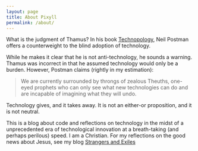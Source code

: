 ```yaml
---
layout: page
title: About Pixyll
permalink: /about/
---
```


What is the judgment of Thamus? In his book [Technopology](https://books.google.com/books?id=gYrIVidSiLIC&pg=PT12&dq=Technopoly+AND+Thamus&hl=en&sa=X&ei=ClYtVZbzNtCrogSDm4DYCQ&ved=0CCQQ6AEwAQ#v=onepage&q=Technopoly%20AND%20Thamus&f=false),
Neil Postman offers a counterweight to the blind adoption of technology.

While he makes it clear that he is not anti-technology, he sounds a warning. Thamus was incorrect in that
he assumed technology would only be a burden. However, Postman claims (rightly in my estimation):

> We are currently surrounded by throngs of zealous Theuths, one-eyed prophets who can only see what
> new technologies can do and are incapable of imagining what they will undo.

Technology gives, and it takes away. It is not an either-or proposition, and it is not neutral.

This is a blog about code and reflections on technology in the midst of a unprecedented era of technological innovation at a breath-taking (and perhaps perilous) speed.
I am a Christian. For my reflections on the good news about Jesus, see my blog [Strangers and Exiles](http://strangersandexiles.com)
